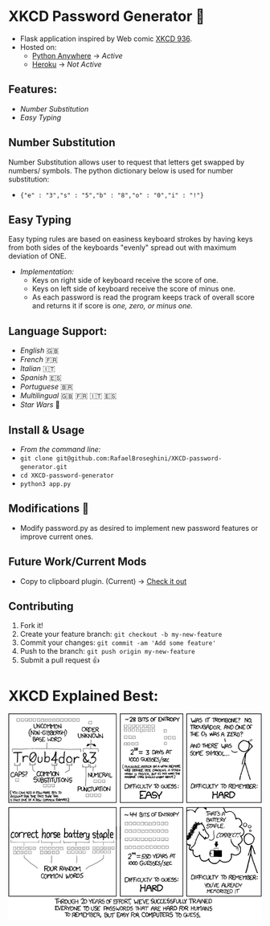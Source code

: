 # XKCD Password Generator :closed_lock_with_key:

* Flask application inspired by Web comic [XKCD 936](#xkcd-explained-best).
* Hosted on:
  * [Python Anywhere](http://tortellinibroseghini.pythonanywhere.com/) -> *Active*
  * [Heroku](https://xkcd-pass-gen.herokuapp.com/) -> *Not Active*

## Features:
 * *Number Substitution*
 * *Easy Typing*

## Number Substitution

Number Substitution allows user to request that letters get swapped by numbers/
symbols. The python dictionary below is used for number substitution:
  * `{"e" : "3","s" : "5","b" : "8","o" : "0","i" : "!"}`

## Easy Typing
Easy typing rules are based on easiness keyboard strokes by having keys from both sides of
the keyboards "evenly" spread out with maximum deviation of ONE.
  * *Implementation:*
    * Keys on right side of keyboard receive the score of one.
    * Keys on left side of keyboard receive the score of minus one.
    * As each password is read the program keeps track of overall score
      and returns it if score is *one, zero, or minus one.*

## Language Support:
  * *English* :uk:
  * *French* :fr:
  * *Italian* :it:
  * *Spanish* :es:
  * *Portuguese* 🇧🇷
  * *Multilingual* :uk: :fr: :it: :es:
  * *Star Wars* :space_invader:

## Install & Usage
* *From the command line:*
* `git clone git@github.com:RafaelBroseghini/XKCD-password-generator.git`
* `cd XKCD-password-generator`
* `python3 app.py`

## Modifications :hammer:
  * Modify password.py as desired to implement new password features or improve current ones.

## Future Work/Current Mods
  * Copy to clipboard plugin. (Current) -> [Check it out](https://github.com/RafaelBroseghini/XKCD-password-generator/tree/clipboard_plugin)

## Contributing

1. Fork it!
2. Create your feature branch: `git checkout -b my-new-feature`
3. Commit your changes: `git commit -am 'Add some feature'`
4. Push to the branch: `git push origin my-new-feature`
5. Submit a pull request :+1:

# XKCD Explained Best:
![alt text](static/img/password.png)
